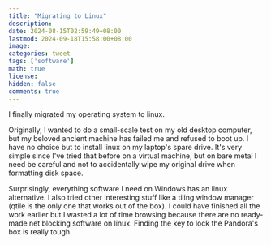 ```yaml
---
title: "Migrating to Linux"
description: 
date: 2024-08-15T02:59:49+08:00
lastmod: 2024-09-18T15:58:00+08:00
image: 
categories: tweet
tags: ['software']
math: true
license: 
hidden: false
comments: true
---
```


I finally migrated my operating system to linux.

Originally, I wanted to do a small-scale test on my old desktop computer, but my beloved ancient machine has failed me and refused to boot up. I have no choice but to install linux on my laptop's spare drive. It's very simple since I've tried that before on a virtual machine, but on bare metal I need be careful and not to accidentally wipe my original drive when formatting disk space.

Surprisingly, everything software I need on Windows has an linux alternative. I also tried other interesting stuff like a tiling window manager (qtile is the only one that works out of the box). I could have finished all the work earlier but I wasted a lot of time browsing because there are no ready-made net blocking software on linux. Finding the key to lock the Pandora's box is really tough.

